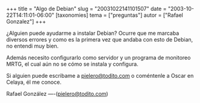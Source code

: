 +++
title = "Algo de Debian"
slug = "20031022141101507"
date = "2003-10-22T14:11:01-06:00"
[taxonomies]
tema = ["preguntas"]
autor = ["Rafael Gonzalez"]
+++

¿Alguien puede ayudarme a instalar Debian? Ocurre que me marcaba
diversos errores y como es la primera vez que andaba con esto de Debian,
no entendi muy bien.

<!-- more -->
Además necesito configurarlo como servidor y un programa de monitoreo
MRTG, el cual aún no se cómo se instala y configura.

Si alguien puede escribame a pielero@todito.com o coméntenle a Oscar en
Celaya, él me conoce.

Rafael González —-(pielero@todito.com)
